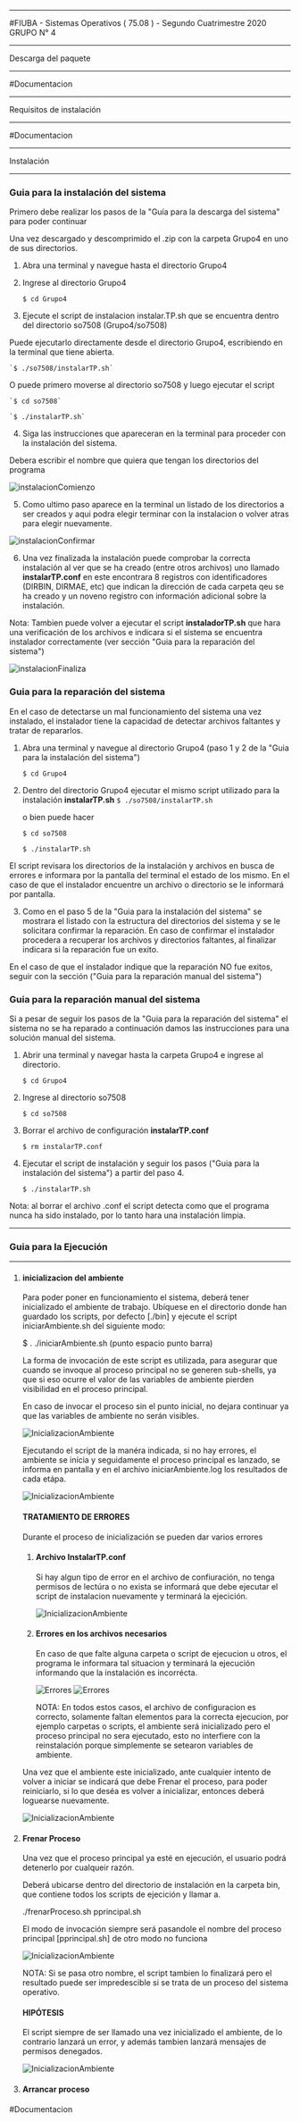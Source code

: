 ********************************************************************************************
#FIUBA - Sistemas Operativos ( 75.08 ) - Segundo Cuatrimestre 2020
   GRUPO N° 4

********************************************************************************************
   Descarga del paquete
********************************************************************************************

#Documentacion
   
********************************************************************************************
   Requisitos de instalación
********************************************************************************************

#Documentacion

*********************************************************************************************
   Instalación
*********************************************************************************************
### Guia para la instalación del sistema

Primero debe realizar los pasos de la "Guía para la descarga del sistema" para poder continuar

Una vez descargado y descomprimido el .zip con la carpeta Grupo4 en uno de sus directorios.

1. Abra una terminal y navegue hasta el directorio Grupo4
	
2. Ingrese al directorio Grupo4

	`$ cd Grupo4`

3. Ejecute el script de instalacion instalar.TP.sh que se encuentra dentro del directorio so7508 (Grupo4/so7508)

Puede ejecutarlo directamente desde el directorio Grupo4, escribiendo en la terminal que tiene abierta.

	`$ ./so7508/instalarTP.sh`

O puede primero moverse al directorio so7508 y luego ejecutar el script

	`$ cd so7508`

	`$ ./instalarTP.sh`

4. Siga las instrucciones que apareceran en la terminal para proceder con la instalación del sistema.

Debera escribir el nombre que quiera que tengan los directorios del programa

![instalacionComienzo](/assets/images/instalacionComienzoE.png)


5. Como ultimo paso aparece en la terminal un listado de los directorios a ser creados y aqui podra elegir terminar con la instalacion o volver atras para elegir nuevamente.


![instalacionConfirmar](/assets/images/instalacionConfirmarE.png)


6. Una vez finalizada la instalación puede comprobar la correcta instalación al ver que se ha creado (entre otros archivos) uno llamado **instalarTP.conf** en este encontrara 8 registros con identificadores (DIRBIN, DIRMAE, etc) que indican la dirección de cada carpeta qeu se ha creado y un noveno registro con información adicional sobre la instalación.

Nota: Tambien puede volver a ejecutar el script **instaladorTP.sh** que hara una verificación de los archivos e indicara si el sistema se encuentra instalador correctamente (ver sección "Guia para la reparación del sistema")

![instalacionFinaliza](/assets/images/instalacionFinalizaE.png)



### Guia para la reparación del sistema

En el caso de detectarse un mal funcionamiento del sistema una vez instalado, el instalador tiene la capacidad de detectar archivos faltantes y tratar de repararlos.

1. Abra una terminal y navegue al directorio Grupo4 (paso 1 y 2 de la "Guia para la instalación del sistema")

	`$ cd Grupo4`

2. Dentro del directorio Grupo4 ejecutar el mismo script utilizado para la instalación **instalarTP.sh**
	`$ ./so7508/instalarTP.sh`

	o bien puede hacer

	`$ cd so7508`

	`$ ./instalarTP.sh`

El script revisara los directorios de la instalación y archivos en busca de errores e informara por la pantalla del terminal el estado de los mismo.
En el caso de que el instalador encuentre un archivo o directorio se le informará por pantalla.

3. Como en el paso 5 de la "Guia para la instalación del sistema" se mostrara el listado con la estructura del directorios del sistema y se le solicitara confirmar la reparación.
En caso de confirmar el instalador procedera a recuperar los archivos y directorios faltantes, al finalizar indicara si la reparación fue un exito.

En el caso de que el instalador indique que la reparación NO fue exitos, seguir con la sección ("Guia para la reparación manual del sistema")

### Guia para la reparación manual del sistema

Si a pesar de seguir los pasos de la "Guia para la reparación del sistema" el sistema no se ha reparado a continuación damos las instrucciones para una solución manual del sistema.

1. Abrir una terminal y navegar hasta la carpeta Grupo4 e ingrese al directorio.

	`$ cd Grupo4`

2. Ingrese al directorio so7508

	`$ cd so7508`

3. Borrar el archivo de configuración **instalarTP.conf**

	`$ rm instalarTP.conf`

4. Ejecutar el script de instalación y seguir los pasos ("Guia para la instalación del sistema") a partir del paso 4.

	`$ ./instalarTP.sh`


Nota: al borrar el archivo .conf el script detecta como que el programa nunca ha sido instalado, por lo tanto hara una instalación limpia.


	
*********************************************************************************************
### Guia para la Ejecución
*********************************************************************************************
1. #### inicializacion del ambiente

	Para poder poner en funcionamiento el sistema, deberá tener inicializado el ambiente de trabajo. 
	Ubíquese en el directorio donde han guardado los scripts, por defecto [./bin] y ejecute el script iniciarAmbiente.sh 
	del siguiente modo:

	$ . ./iniciarAmbiente.sh  (punto espacio punto barra)
	
	La forma de invocación de este script es utilizada, para asegurar que cuando se invoque al
	proceso principal no se generen sub-shells, ya que si eso ocurre el valor de las variables de ambiente
	pierden visibilidad en el proceso principal.

	En caso de invocar el proceso sin el punto inicial, no dejara continuar ya que las variables de ambiente no serán visibles.

	![InicializacionAmbiente](/assets/images/ejecucionPrimeraVez.png)

	Ejecutando el script de la manéra indicada, si no hay errores, el ambiente se inícia y seguidamente el proceso principal es lanzado, 
	se informa en pantalla y en el archivo iniciarAmbiente.log los resultados de cada etápa.

	![InicializacionAmbiente](/assets/images/inicializacionDosPuntos.png)

	#### TRATAMIENTO DE ERRORES
	Durante el proceso de inicialización se pueden dar varios errores
	1. #### Archivo InstalarTP.conf
		Si hay algun tipo de error en el archivo de confiuración, no tenga permisos de lectúra o no exista se informará que debe ejecutar
		el script de instalacion nuevamente y terminará la ejecición.

		
		![InicializacionAmbiente](/assets/images/ArchivoConfNoExiste.png)

	2. #### Errores en los archivos necesarios
		En caso de que falte alguna carpeta o script de ejecucion u otros, el programa le informara tal situacion y terminará la ejecución
		informando que la instalación es incorrécta.

		![Errores](/assets/images/Errores.png)
		![Errores](/assets/images/Errores2.png)

		NOTA: En todos estos casos, el archivo de configuracion es correcto, solamente faltan elementos para la correcta ejecucion, por ejemplo carpetas o scripts,
		el ambiente será inicializado pero el proceso principal no sera ejecutado, esto no interfiere con la reinstalación porque simplemente se setearon variables de ambiente.

	Una vez que el ambiente este inicializado, ante cualquier intento de volver a iniciar se indicará que debe Frenar el proceso, para poder reiniciarlo, si lo que deséa es volver a inicializar, 
	entonces deberá loguearse nuevamente.


	![InicializacionAmbiente](/assets/images/Reinicio.png)


2. #### Frenar Proceso
	Una vez que el proceso principal ya esté en ejecución, el usuario podrá detenerlo por cualqueir razón.

	Deberá ubicarse dentro del directorio de instalación en la carpeta bin, que contiene todos los scripts de ejecición y llamar a.

	./frenarProceso.sh pprincipal.sh

	El modo de invocación siempre será pasandole el nombre del proceso principal [pprincipal.sh] de otro modo no funciona
	
	![InicializacionAmbiente](/assets/images/frenar.png)
	
	NOTA: Si se pasa otro nombre, el script tambien lo finalizará pero el resultado puede ser impredescible si se trata de un proceso del sistema operativo.

	#### HIPÓTESIS
	El script siempre de ser llamado una vez inicializado el ambiente, de lo contrario lanzará un error, y además tambien lanzará mensajes de permisos denegados.

	![InicializacionAmbiente](/assets/images/frenarError.png)
	
	

3. #### Arrancar proceso

#Documentacion
